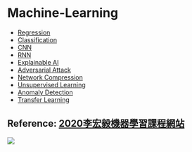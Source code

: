 # Machine-Learning
* [Regression](https://github.com/kevin-0211/Machine-Learning/tree/master/Regression)
* [Classification]()
* [CNN]()
* [RNN]()
* [Explainable AI]()
* [Adversarial Attack]()
* [Network Compression]()
* [Unsupervised Learning]()
* [Anomaly Detection]()
* [Transfer Learning]()
## Reference: [2020李宏毅機器學習課程網站](http://speech.ee.ntu.edu.tw/~tlkagk/courses_ML20.html)
![](http://speech.ee.ntu.edu.tw/~tlkagk/HW.png)
